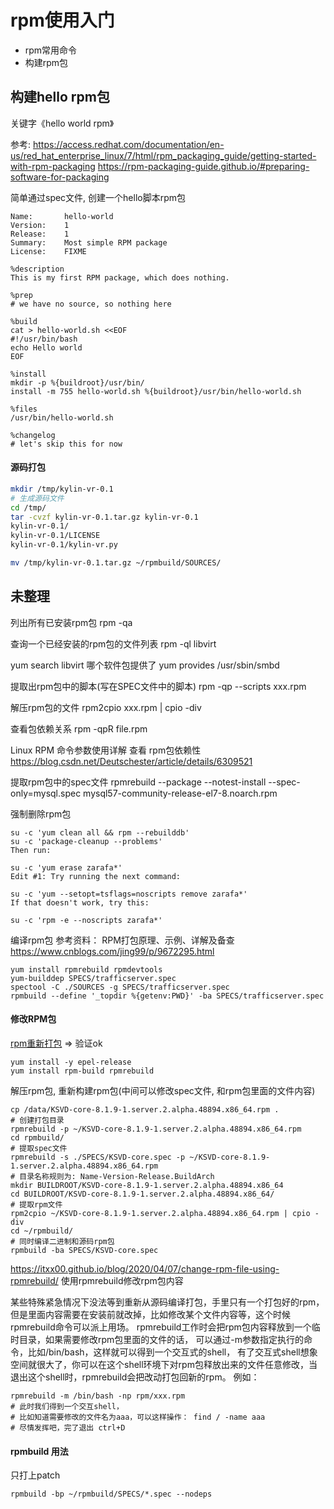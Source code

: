 # rpm使用入门

* rpm常用命令
* 构建rpm包

## 构建hello rpm包

关键字《hello world rpm》

参考: https://access.redhat.com/documentation/en-us/red_hat_enterprise_linux/7/html/rpm_packaging_guide/getting-started-with-rpm-packaging
https://rpm-packaging-guide.github.io/#preparing-software-for-packaging

简单通过spec文件, 创建一个hello脚本rpm包
```
Name:       hello-world
Version:    1
Release:    1
Summary:    Most simple RPM package
License:    FIXME

%description
This is my first RPM package, which does nothing.

%prep
# we have no source, so nothing here

%build
cat > hello-world.sh <<EOF
#!/usr/bin/bash
echo Hello world
EOF

%install
mkdir -p %{buildroot}/usr/bin/
install -m 755 hello-world.sh %{buildroot}/usr/bin/hello-world.sh

%files
/usr/bin/hello-world.sh

%changelog
# let's skip this for now
```

#### 源码打包

```bash
mkdir /tmp/kylin-vr-0.1
# 生成源码文件
cd /tmp/
tar -cvzf kylin-vr-0.1.tar.gz kylin-vr-0.1
kylin-vr-0.1/
kylin-vr-0.1/LICENSE
kylin-vr-0.1/kylin-vr.py

mv /tmp/kylin-vr-0.1.tar.gz ~/rpmbuild/SOURCES/
```

## 未整理

列出所有已安装rpm包
rpm -qa

查询一个已经安装的rpm包的文件列表
rpm -ql libvirt

yum search libvirt
哪个软件包提供了
yum provides /usr/sbin/smbd

提取出rpm包中的脚本(写在SPEC文件中的脚本)
rpm -qp --scripts xxx.rpm

解压rpm包的文件
rpm2cpio xxx.rpm | cpio -div

查看包依赖关系
rpm -qpR file.rpm

Linux RPM 命令参数使用详解 查看 rpm包依赖性
https://blog.csdn.net/Deutschester/article/details/6309521

提取rpm包中的spec文件
rpmrebuild --package --notest-install --spec-only=mysql.spec mysql57-community-release-el7-8.noarch.rpm


强制删除rpm包
```
su -c 'yum clean all && rpm --rebuilddb'
su -c 'package-cleanup --problems'
Then run:

su -c 'yum erase zarafa*'
Edit #1: Try running the next command:

su -c 'yum --setopt=tsflags=noscripts remove zarafa*'
If that doesn't work, try this:

su -c 'rpm -e --noscripts zarafa*'
```

编译rpm包
参考资料：
RPM打包原理、示例、详解及备查
https://www.cnblogs.com/jing99/p/9672295.html
```
yum install rpmrebuild rpmdevtools 
yum-builddep SPECS/trafficserver.spec 
spectool -C ./SOURCES -g SPECS/trafficserver.spec 
rpmbuild --define '_topdir %{getenv:PWD}' -ba SPECS/trafficserver.spec
```


#### 修改RPM包

[rpm重新打包](https://blog.csdn.net/itas109/article/details/104226935) => 验证ok
```
yum install -y epel-release
yum install rpm-build rpmrebuild
```

解压rpm包, 重新构建rpm包(中间可以修改spec文件, 和rpm包里面的文件内容)
```
cp /data/KSVD-core-8.1.9-1.server.2.alpha.48894.x86_64.rpm .
# 创建打包目录
rpmrebuild -p ~/KSVD-core-8.1.9-1.server.2.alpha.48894.x86_64.rpm
cd rpmbuild/
# 提取spec文件
rpmrebuild -s ./SPECS/KSVD-core.spec -p ~/KSVD-core-8.1.9-1.server.2.alpha.48894.x86_64.rpm
# 目录名称规则为: Name-Version-Release.BuildArch
mkdir BUILDROOT/KSVD-core-8.1.9-1.server.2.alpha.48894.x86_64
cd BUILDROOT/KSVD-core-8.1.9-1.server.2.alpha.48894.x86_64/
# 提取rpm文件
rpm2cpio ~/KSVD-core-8.1.9-1.server.2.alpha.48894.x86_64.rpm | cpio -div
cd ~/rpmbuild/
# 同时编译二进制和源码rpm包
rpmbuild -ba SPECS/KSVD-core.spec
```

https://itxx00.github.io/blog/2020/04/07/change-rpm-file-using-rpmrebuild/
使用rpmrebuild修改rpm包内容

某些特殊紧急情况下没法等到重新从源码编译打包，手里只有一个打包好的rpm，但是里面内容需要在安装前就改掉，比如修改某个文件内容等，这个时候rpmrebuild命令可以派上用场。 rpmrebuild工作时会把rpm包内容释放到一个临时目录，如果需要修改rpm包里面的文件的话， 可以通过-m参数指定执行的命令，比如/bin/bash，这样就可以得到一个交互式的shell， 有了交互式shell想象空间就很大了，你可以在这个shell环境下对rpm包释放出来的文件任意修改，当退出这个shell时，rpmrebuild会把改动打包回新的rpm。 例如：

```
rpmrebuild -m /bin/bash -np rpm/xxx.rpm 
# 此时我们得到一个交互shell， 
# 比如知道需要修改的文件名为aaa，可以这样操作： find / -name aaa 
# 尽情发挥吧，完了退出 ctrl+D
```

#### rpmbuild 用法

只打上patch
```
rpmbuild -bp ~/rpmbuild/SPECS/*.spec --nodeps
```
